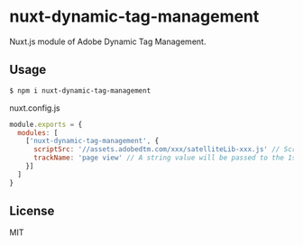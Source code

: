 # nuxt-dynamic-tag-management

Nuxt.js module of Adobe Dynamic Tag Management.

## Usage

```sh
$ npm i nuxt-dynamic-tag-management
```

nuxt.config.js

```js
module.exports = {
  modules: [
    ['nuxt-dynamic-tag-management', {
      scriptSrc: '//assets.adobedtm.com/xxx/satelliteLib-xxx.js' // Script URL which you are directed to embed in your page
      trackName: 'page view' // A string value will be passed to the 1st argument of `_satellite.track`
    }]
  ]
}
```

## License

MIT

